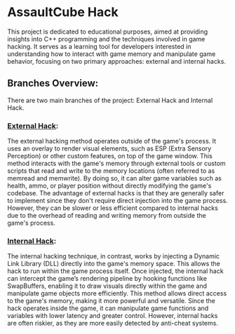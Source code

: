 # AssaultCube Hack
This project is dedicated to educational purposes, aimed at providing insights into C++ programming and the techniques involved in game hacking. It serves as a learning tool for developers interested in understanding how to interact with game memory and manipulate game behavior, focusing on two primary approaches: external and internal hacks.

## Branches Overview:
There are two main branches of the project: External Hack and Internal Hack.

### [External Hack](https://github.com/LongpanZhou/AssultCube-Hack/tree/external):

The external hacking method operates outside of the game's process. It uses an overlay to render visual elements, such as ESP (Extra Sensory Perception) or other custom features, on top of the game window.
This method interacts with the game's memory through external tools or custom scripts that read and write to the memory locations (often referred to as memread and memwrite). By doing so, it can alter game variables such as health, ammo, or player position without directly modifying the game's codebase.
The advantage of external hacks is that they are generally safer to implement since they don't require direct injection into the game process. However, they can be slower or less efficient compared to internal hacks due to the overhead of reading and writing memory from outside the game's process.

### [Internal Hack](https://github.com/LongpanZhou/AssultCube-Hack/tree/internal):

The internal hacking technique, in contrast, works by injecting a Dynamic Link Library (DLL) directly into the game's memory space. This allows the hack to run within the game process itself.
Once injected, the internal hack can intercept the game’s rendering pipeline by hooking functions like SwapBuffers, enabling it to draw visuals directly within the game and manipulate game objects more efficiently.
This method allows direct access to the game's memory, making it more powerful and versatile. Since the hack operates inside the game, it can manipulate game functions and variables with lower latency and greater control. However, internal hacks are often riskier, as they are more easily detected by anti-cheat systems.
